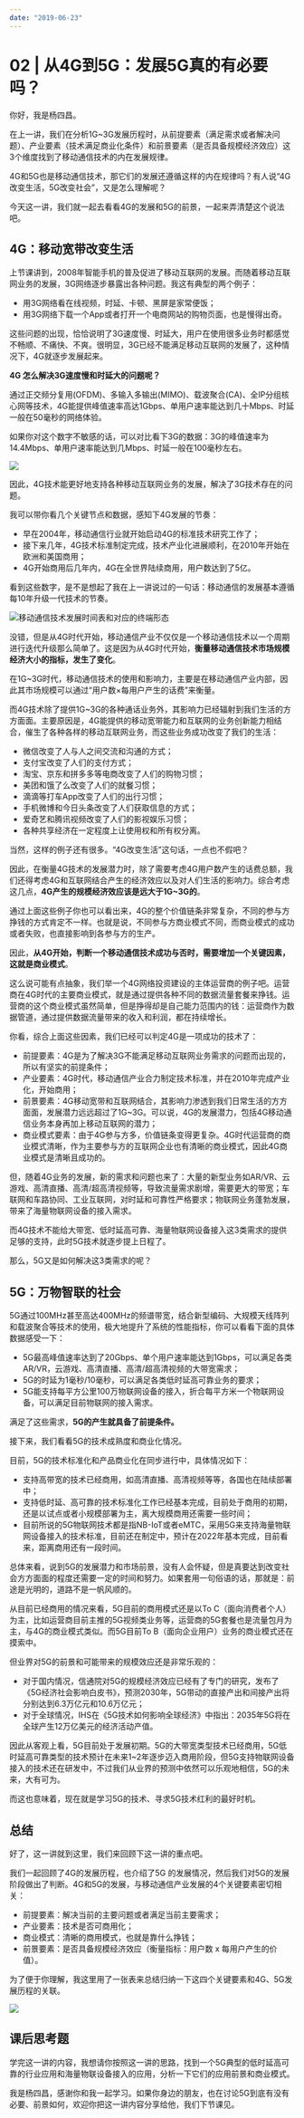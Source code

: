 ```yaml
---
date: "2019-06-23"
---  
```

      
# 02 | 从4G到5G：发展5G真的有必要吗？
你好，我是杨四昌。

在上一讲，我们在分析1G\~3G发展历程时，从前提要素（满足需求或者解决问题）、产业要素（技术满足商业化条件）和前景要素（是否具备规模经济效应）这3个维度找到了移动通信技术的内在发展规律。

4G和5G也是移动通信技术，那它们的发展还遵循这样的内在规律吗？有人说“4G改变生活，5G改变社会”，又是怎么理解呢？

今天这一讲，我们就一起去看看4G的发展和5G的前景，一起来弄清楚这个说法吧。

## 4G：移动宽带改变生活

上节课讲到，2008年智能手机的普及促进了移动互联网的发展。而随着移动互联网业务的发展，3G网络逐步暴露出各种问题。我这有典型的两个例子：

* 用3G网络看在线视频，时延、卡顿、黑屏是家常便饭；
* 用3G网络下载一个App或者打开一个电商网站的购物页面，也是慢得出奇。

这些问题的出现，恰恰说明了3G速度慢、时延大，用户在使用很多业务时都感觉不畅顺、不痛快、不爽。很明显，3G已经不能满足移动互联网的发展了，这种情况下，4G就逐步发展起来。

**4G 怎么解决3G速度慢和时延大的问题呢？**

通过正交频分复用\(OFDM\)、多输入多输出\(MIMO\)、载波聚合\(CA\)、全IP分组核心网等技术，4G能提供峰值速率高达1Gbps、单用户速率能达到几十Mbps、时延一般在50毫秒的网络体验。

<!-- [[[read_end]]] -->

如果你对这个数字不敏感的话，可以对比看下3G的数据：3G的峰值速率为14.4Mbps、单用户速率能达到几Mbps、时延一般在100毫秒左右。

![](/images/说透5g/02.从历史视角看5G/resourceimagefa5efabe2485607d4c05942ed4b809e78c5e.jpg)

因此，4G技术能更好地支持各种移动互联网业务的发展，解决了3G技术存在的问题。

我可以带你看几个关键节点和数据，感知下4G发展的节奏：

* 早在2004年，移动通信行业就开始启动4G的标准技术研究工作了；
* 接下来几年，4G技术标准制定完成，技术产业化进展顺利，在2010年开始在欧洲和美国商用；
* 4G开始商用后几年内，4G在全世界陆续商用，用户数达到了5亿。

看到这些数字，是不是想起了我在上一讲说过的一句话：移动通信的发展基本遵循每10年升级一代技术的节奏。

![](/images/说透5g/02.从历史视角看5G/resourceimage185618343f95f3518ce873950ff6932ab056.jpg "移动通信技术发展时间表和对应的终端形态")

没错，但是从4G时代开始，移动通信产业不仅仅是一个移动通信技术以一个周期进行迭代升级那么简单了。这是因为从4G时代开始，**衡量移动通信技术市场规模经济大小的指标，发生了变化**。

在1G\~3G时代，移动通信技术的使用和影响力，主要是在移动通信产业内部，因此其市场规模可以通过“用户数×每用户产生的话费”来衡量。

而4G技术除了提供1G\~3G的各种通话业务外，其影响力已经辐射到我们生活的方方面面。主要原因是，4G能提供的移动宽带能力和互联网的业务创新能力相结合，催生了各种各样的移动互联网业务，而这些业务成功改变了我们的生活：

* 微信改变了人与人之间交流和沟通的方式；
* 支付宝改变了人们的支付方式；
* 淘宝、京东和拼多多等电商改变了人们的购物习惯；
* 美团和饿了么改变了人们的就餐习惯；
* 滴滴等打车App改变了人们的出行习惯；
* 手机微博和今日头条改变了人们获取信息的方式；
* 爱奇艺和腾讯视频改变了人们的影视娱乐习惯；
* 各种共享经济在一定程度上让使用权和所有权分离。

当然，这样的例子还有很多。“4G改变生活”这句话，一点也不假吧？

因此，在衡量4G技术的发展潜力时，除了需要考虑4G用户数产生的话费总额，我们还得考虑4G和互联网结合产生的经济效应以及对人们生活的影响力。综合考虑这几点，**4G产生的规模经济效应该是远大于1G\~3G的**。

通过上面这些例子你也可以看出来，4G的整个价值链条非常复杂，不同的参与方挣钱的方式肯定不一样。也就是说，不同参与方商业模式不同，而商业模式的成功或者失败，也直接影响到各参与方的生产。

因此，**从4G开始，判断一个移动通信技术成功与否时，需要增加一个关键因素，这就是商业模式**。

这么说可能有点抽象，我们举一个4G网络投资建设的主体运营商的例子吧。运营商在4G时代的主要商业模式，就是通过提供各种不同的数据流量套餐来挣钱。运营商的这个商业模式虽然简单，但是挣得却是自己能力范围内的钱：运营商作为数据管道，通过提供数据流量带来的收入和利润，都在持续增长。

你看，综合上面这些因素，我们已经可以判定4G是一项成功的技术了：

* 前提要素：4G是为了解决3G不能满足移动互联网业务需求的问题而出现的，所以有坚实的前提条件；
* 产业要素：4G时代，移动通信产业合力制定技术标准，并在2010年完成产业化，开始商用；
* 前景要素：4G移动宽带和互联网结合，其影响力渗透到我们日常生活的方方面面，发展潜力远远超过了1G\~3G。可以说，4G的发展潜力，包括4G移动通信业务本身再加上移动互联网的潜力；
* 商业模式要素：由于4G参与方多，价值链条变得更复杂。4G时代运营商的商业模式清晰，作为主要参与方的互联网企业也有清晰的商业模式，因此4G商业模式是清晰且成功的。

但，随着4G业务的发展，新的需求和问题也来了：大量的新型业务如AR/VR、云游戏、高清直播、高清/超高清视频等，导致流量需求剧增，需要更大的带宽；车联网和车路协同、工业互联网，对时延和可靠性严格要求；物联网业务蓬勃发展，带来了海量物联网设备的接入需求。

而4G技术不能给大带宽、低时延高可靠、海量物联网设备接入这3类需求的提供足够的支持，此时5G技术就逐步提上日程了。

那么，5G又是如何解决这3类需求的呢？

## 5G：万物智联的社会

5G通过100MHz甚至高达400MHz的频谱带宽，结合新型编码、大规模天线阵列和载波聚合等技术的使用，极大地提升了系统的性能指标，你可以看看下面的具体数据感受一下：

* 5G最高峰值速率达到了20Gbps、单个用户速率能达到1Gbps，可以满足各类AR/VR，云游戏、高清直播、高清/超高清视频的大带宽需求；
* 5G的时延为1毫秒/10毫秒，可以满足各类低时延高可靠业务的要求；
* 5G能支持每平方公里100万物联网设备的接入，折合每平方米一个物联网设备，可以满足目前物联网的接入需求。

满足了这些需求，**5G的产生就具备了前提条件。**

接下来，我们看看5G的技术成熟度和商业化情况。

目前，5G的技术标准化和产品商业化在同步进行中，具体情况如下：

* 支持高带宽的技术已经商用，如高清直播、高清视频等等，各国也在陆续部署中；
* 支持低时延、高可靠的技术标准化工作已经基本完成，目前处于商用的初期，还是以试点或者小规模部署为主，离大规模商用还需要一些时间；
* 目前所说的5G物联网技术都是指NB-IoT或者eMTC，采用5G来支持海量物联网设备接入的技术标准，目前还在制定中，预计在2022年基本完成，目前看来，距离商用还有一段时间。

总体来看，说到5G的发展潜力和市场前景，没有人会怀疑，但是真要达到改变社会方方面面的程度还需要一定的时间和努力。如果套用一句俗语的话，那就是：前途是光明的，道路不是一帆风顺的。

从目前已经商用的情况来看，5G目前的商用模式还是以To C（面向消费者个人）为主，比如运营商目前主推的5G视频类业务等，运营商的5G套餐也是流量包月为主，与4G的商业模式类似。而5G目前To B（面向企业用户）业务的商业模式还在摸索中。

但业界对5G的前景和可能带来的规模效应还是非常乐观的：

* 对于国内情况，信通院对5G的规模经济效应已经有了专门的研究，发布了《5G经济社会影响白皮书》，预测2030年，5G带动的直接产出和间接产出将分别达到6.3万亿元和10.6万亿元；
* 对于全球情况，IHS在《5G技术如何影响全球经济》中指出：2035年5G将在全球产生12万亿美元的经济活动产值。

因此从客观上看，5G目前处于发展初期。5G的大带宽类型技术已经商用，5G低时延高可靠类型的技术预计在未来1\~2年逐步迈入商用阶段，但5G支持物联网设备接入的技术还在研发中，不过我们从业界的预测中依然可以乐观地相信，5G的未来，大有可为。

而这也意味着，现在就是学习5G的技术、寻求5G技术红利的最好时机。

## 总结

好了，这一讲就到这里，我们来回顾下这一讲的重点吧。

我们一起回顾了4G的发展历程，也介绍了5G 的发展情况，然后我们对5G的发展阶段做出了判断。4G和5G的发展，与移动通信产业发展的4个关键要素密切相关：

* 前提要素：解决当前的主要问题或者满足当前主要需求；
* 产业要素：技术是否可商用化；
* 商业模式：清晰的商用模式，也就是靠什么挣钱；
* 前景要素：是否具备规模经济效应（衡量指标：用户数 x 每用户产生的价值）。

为了便于你理解，我这里用了一张表来总结归纳一下这四个关键要素和4G、5G发展历程的关联。

![](/images/说透5g/02.从历史视角看5G/resourceimage844684ec9a0e1c634def3d7666231b3d5546.jpg)

## 课后思考题

学完这一讲的内容，我想请你按照这一讲的思路，找到一个5G典型的低时延高可靠的行业应用和海量物联设备接入的应用，分析一下它们的应用前景和商业模式。

我是杨四昌，感谢你和我一起学习。如果你身边的朋友，也在讨论5G到底有没有必要、前景如何，欢迎你把这一讲内容分享给他，我们下节课见。